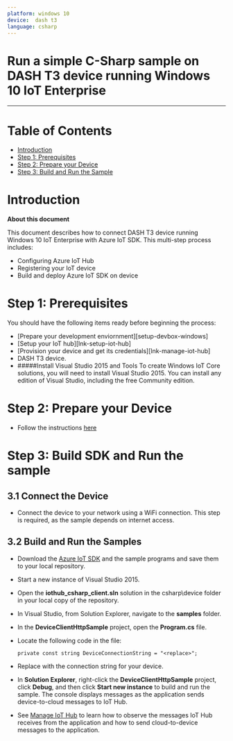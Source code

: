 ```yaml
---
platform: windows 10
device:  dash t3
language: csharp
---
```


Run a simple C-Sharp sample on  DASH T3 device running Windows 10 IoT Enterprise
===
---

# Table of Contents

-   [Introduction](#Introduction)
-   [Step 1: Prerequisites](#Prerequisites)
-   [Step 2: Prepare your Device](#PrepareDevice)
-   [Step 3: Build and Run the Sample](#Build)

<a name="Introduction"></a>
# Introduction

**About this document**

This document describes how to connect  DASH T3 device running Windows 10 IoT Enterprise with Azure IoT SDK. This multi-step process includes:
-   Configuring Azure IoT Hub
-   Registering your IoT device
-   Build and deploy Azure IoT SDK on device

<a name="Prerequisites"></a>
# Step 1: Prerequisites

You should have the following items ready before beginning the process:

-   [Prepare your development enviornment][setup-devbox-windows]
-   [Setup your IoT hub][lnk-setup-iot-hub]
-   [Provision your device and get its credentials][lnk-manage-iot-hub]
-   DASH T3 device.
-  	#####Install Visual Studio 2015 and Tools
 	To create Windows IoT Core solutions, you will need to install Visual Studio 2015. You can install any edition of Visual Studio, including the free Community edition.


<a name="PrepareDevice"></a>
# Step 2: Prepare your Device

-  Follow the instructions [here](http://www.pioneersolution.com/tablets/t3/)


<a name="Build"></a>
# Step 3: Build SDK and Run the sample


## 3.1 Connect the Device
-	Connect the device to your network using a WiFi connection. This step is required, as the sample depends on internet access.

## 3.2 Build and Run the Samples
-	Download the [Azure IoT SDK](https://github.com/Azure/azure-iot-sdks) and the sample programs and save them to your local repository.

-	Start a new instance of Visual Studio 2015.

-	Open the **iothub_csharp_client.sln** solution in the csharp\device folder in your local copy of the repository.

-	In Visual Studio, from Solution Explorer, navigate to the **samples** folder.

-	In the **DeviceClientHttpSample** project, open the **Program.cs** file.

-	Locate the following code in the file:
	
		private const string DeviceConnectionString = "<replace>";

-	Replace <replace> with the connection string for your device.

-	In **Solution Explorer**, right-click the **DeviceClientHttpSample** project, click **Debug**, and then click **Start new instance** to build and run the sample. The console displays messages as the application sends device-to-cloud messages to IoT Hub.

-	See [Manage IoT Hub](https://github.com/Azure/azure-iot-device-ecosystem/blob/master/manage_iot_hub.md) to learn how to observe the messages IoT Hub receives from the application and how to send cloud-to-device messages to the application.
